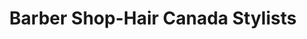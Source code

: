 ---
title: "Barber Shop-Hair Canada Stylists"
url: /etobicoke/barber-shop-hair-canada-stylists/
shop: Kosmetik
---